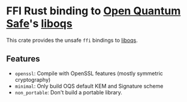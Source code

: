# FFI Rust binding to [Open Quantum Safe][oqs]'s [liboqs][]

This crate provides the unsafe `ffi` bindings to [liboqs][].

## Features

* `openssl`: Compile with OpenSSL features (mostly symmetric cryptography)
* `minimal`: Only build OQS default KEM and Signature scheme
* `non_portable`: Don't build a portable library.

[oqs]: https://openquantumsafe.org
[liboqs]: https://github.com/Open-Quantum-Safe/liboqs

